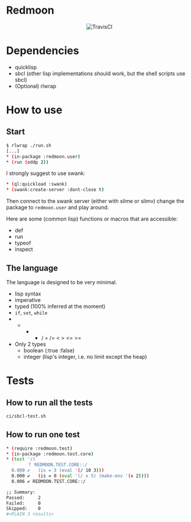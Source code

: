 # Redmoon

<p align="center"><img src="https://travis-ci.org/fstamour/redmoon.svg?branch=master" alt="TravisCI" /></p>

# Dependencies

* quicklisp
* sbcl (other lisp implementations should work, but the shell scripts use sbcl)
* (Optional) rlwrap

# How to use

## Start

```sh
$ rlwrap ./run.sh
[...]
* (in-package :redmoon.user)
* (run (oddp 2))
```

I strongly suggest to use swank:
```sh
* (ql:quickload :swank)
* (swank:create-server :dont-close t)
```
Then connect to the swank server (either with slime or slimv) change the package
to `redmoon.user` and play around.

Here are some (common lisp) functions or macros that are accessible:
* def
* run
* typeof
* inspect

## The language

The language is designed to be very minimal.

* lisp syntax
* imperative
* typed (100% inferred at the moment)
* `if`, `set`, `while`
* + - * / = /= < > <= >=
* Only 2 types
   * boolean (:true :false)
   * integer (lisp's integer, i.e. no limit except the heap)

# Tests

## How to run all the tests

```sh
ci/sbcl-test.sh
```

## How to run one test

```sh
* (require :redmoon.test)
* (in-package :redmoon.test.core)
* (test '/)
        ？ REDMOON.TEST.CORE::/
  0.000 ✔   (is = 3 (eval '(/ 10 3)))
  0.000 ✔   (is = 0 (eval '(/ x 5) (make-env '(x 2))))
  0.006 ✔ REDMOON.TEST.CORE::/

;; Summary:
Passed:     2
Failed:     0
Skipped:    0
#<PLAIN 3 results>
```

